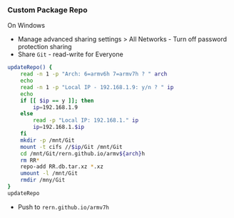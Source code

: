 ### Custom Package Repo
On  Windows
- Manage advanced sharing settings > All Networks - Turn off password protection sharing
- Share `Git` - read-write for Everyone
```sh
updateRepo() {
    read -n 1 -p "Arch: 6=armv6h 7=armv7h ? " arch
    echo
    read -n 1 -p "Local IP - 192.168.1.9: y/n ? " ip
    echo
    if [[ $ip == y ]]; then
        ip=192.168.1.9
    else
        read -p "Local IP: 192.168.1." ip
        ip=192.168.1.$ip
    fi
    mkdir -p /mnt/Git
    mount -t cifs //$ip/Git /mnt/Git
    cd /mnt/Git/rern.github.io/armv${arch}h
    rm RR*
    repo-add RR.db.tar.xz *.xz
    umount -l /mnt/Git
    rmdir /mny/Git
}
updateRepo
```
- Push to `rern.github.io/armv7h`
